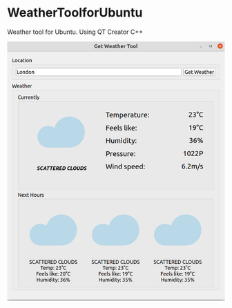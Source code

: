 # WeatherToolforUbuntu

Weather tool for Ubuntu. Using QT Creator C++

![alt text](https://github.com/anhtu91/WeatherToolforUbuntu/blob/master/Screenshot%20from%202020-06-01%2015-13-55.png)
